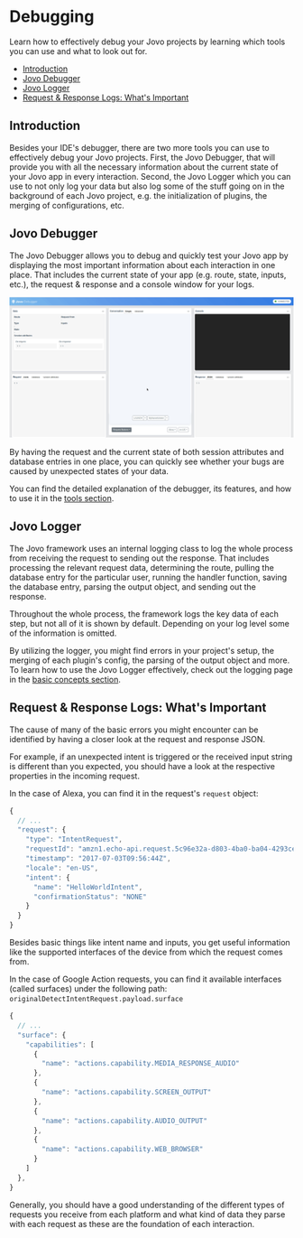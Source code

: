 # Debugging

Learn how to effectively debug your Jovo projects by learning which tools you can use and what to look out for.

* [Introduction](#introduction)
* [Jovo Debugger](#jovo-debugger)
* [Jovo Logger](#jovo-logger)
* [Request & Response Logs: What's Important](#request--response-logs-whats-important)

## Introduction

Besides your IDE's debugger, there are two more tools you can use to effectively debug your Jovo projects. First, the Jovo Debugger, that will provide you with all the necessary information about the current state of your Jovo app in every interaction. Second, the Jovo Logger which you can use to not only log your data but also log some of the stuff going on in the background of each Jovo project, e.g. the initialization of plugins, the merging of configurations, etc.

## Jovo Debugger

The Jovo Debugger allows you to debug and quickly test your Jovo app by displaying the most important information about each interaction in one place. That includes the current state of your app (e.g. route, state, inputs, etc.), the request & response and a console window for your logs.

![Jovo Debugger](../img/jovo-debugger-basic-interaction.gif)

By having the request and the current state of both session attributes and database entries in one place, you can quickly see whether your bugs are caused by unexpected states of your data. 

You can find the detailed explanation of the debugger, its features, and how to use it in the [tools section](../tools/debugger.md '../debugger').

## Jovo Logger

The Jovo framework uses an internal logging class to log the whole process from receiving the request to sending out the response. That includes processing the relevant request data, determining the route, pulling the database entry for the particular user, running the handler function, saving the database entry, parsing the output object, and sending out the response.

Throughout the whole process, the framework logs the key data of each step, but not all of it is shown by default. Depending on your log level some of the information is omitted.

By utilizing the logger, you might find errors in your project's setup, the merging of each plugin's config, the parsing of the output object and more. To learn how to use the Jovo Logger effectively, check out the logging page in the [basic concepts section](../basic-concepts/data/logging.md#jovo-logger '../data/logging#jovo-logger').

## Request & Response Logs: What's Important

The cause of many of the basic errors you might encounter can be identified by having a closer look at the request and response JSON.

For example, if an unexpected intent is triggered or the received input string is different than you expected, you should have a look at the respective properties in the incoming request.

In the case of Alexa, you can find it in the request's `request` object:

```js
{
  // ...
  "request": {
    "type": "IntentRequest",
    "requestId": "amzn1.echo-api.request.5c96e32a-d803-4ba0-ba04-4293ce23ggf1",
    "timestamp": "2017-07-03T09:56:44Z",
    "locale": "en-US",
    "intent": {
      "name": "HelloWorldIntent",
      "confirmationStatus": "NONE"
    }
  }
}
```

Besides basic things like intent name and inputs, you get useful information like the supported interfaces of the device from which the request comes from.

In the case of Google Action requests, you can find it available interfaces (called surfaces) under the following path: `originalDetectIntentRequest.payload.surface`

```js
{
  // ...
  "surface": {
    "capabilities": [
      {
        "name": "actions.capability.MEDIA_RESPONSE_AUDIO"
      },
      {
        "name": "actions.capability.SCREEN_OUTPUT"
      },
      {
        "name": "actions.capability.AUDIO_OUTPUT"
      },
      {
        "name": "actions.capability.WEB_BROWSER"
      }
    ]
  },
}
```

Generally, you should have a good understanding of the different types of requests you receive from each platform and what kind of data they parse with each request as these are the foundation of each interaction.

<!--[metadata]: {"description": "Learn how to effectively debug your Jovo projects.", "route": "debugging"}-->
